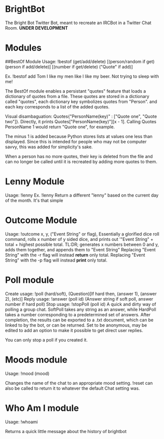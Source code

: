 # BrightBot
The Bright Bot Twitter Bot, meant to recreate an IRCBot in a Twitter Chat Room. **UNDER DEVELOPMENT**

# Modules
##BestOf Module
Usage: !bestof (get/add/delete) [(person/random if get) (person if add/delete)] [(number if get/delete) ("Quote" if add)]

Ex. !bestof add Tom I like my men like I like my beer. Not trying to sleep with me!

The BestOf module enables a persistant "quotes" feature that loads a dictionary of quotes from a file. These quotes are stored in  a dictionary called "quotes", each dictionary key symbolizes quotes from "Person". and each key corresponds to a list of the added quotes.

Visual disambaguation: Quotes{"PersonName(key)" : ["Quote one", "Quote two"]}. Directly, it prints Quotes["PersonName(key)"][x - 1]. Calling Quotes PersonName 1 would return "Quote one", for example.

The minus 1 is added because Python stores lists at values one less than displayed. Since this is intended for people who may not be computer savvy, this was added for simplicity's sake.

When a person has no more quotes, their key is deleted from the file and can no longer be called until it is recreated by adding more quotes to them.

# Lenny Module
Usage: !lenny
Ex. !lenny
Return a different "lenny" based on the current day of the month. It's that simple

# Outcome Module
Usage: !outcome x, y, ("Event String" or flag),
Essentially a glorified dice roll command, rolls x number of y sided dice, and prints out '"Event String" + total + highest possible total. TL:DR; generates x numbers between 0 and y, adds them together, and appends them to  "Event String"
Replacing "Event String" with the -r flag will instead **return** only total.
Replacing "Event String" with the -p flag will instead **print** only total.

# Poll module
Create usage: !poll (hard/soft), (Question)[If hard then, (answer 1), (answer 2), (etc)]
Reply usage: !answer (poll id) (Answer string if soft poll, answer number if hard poll)
Stop usage: !stopPoll (poll id)
A quick and dirty way of polling a group chat. SoftPoll takes any string as an answer, while HardPoll takes a number corresponding to a predetermined set of answers. After completion, the results can be exported to a .txt document, which can be linked to by the bot, or can be returned. Set to be anonymous, may be edited to add an option to make it possible to get direct user replies.

You can only stop a poll if you created it.

# Moods module
Usage: !mood (mood)

Changes the name of the chat to an appropriate mood setting. !reset can also be called to return it to whatever the default Chat setting was. 

# Who Am I module
Usage: !whoami

Returns a quick little message about the history of brightbot

